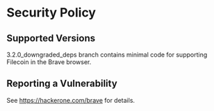 # Security Policy

## Supported Versions

3.2.0_downgraded_deps branch contains minimal code for supporting Filecoin in the Brave browser.

## Reporting a Vulnerability

See https://hackerone.com/brave for details.
